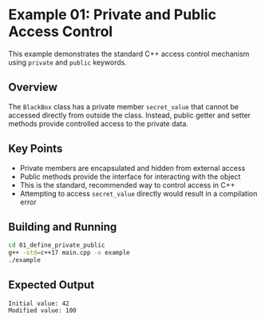 # Example 01: Private and Public Access Control

This example demonstrates the standard C++ access control mechanism using `private` and `public` keywords.

## Overview

The `BlackBox` class has a private member `secret_value` that cannot be accessed directly from outside the class. Instead, public getter and setter methods provide controlled access to the private data.

## Key Points

- Private members are encapsulated and hidden from external access
- Public methods provide the interface for interacting with the object
- This is the standard, recommended way to control access in C++
- Attempting to access `secret_value` directly would result in a compilation error

## Building and Running

```bash
cd 01_define_private_public
g++ -std=c++17 main.cpp -o example
./example
```

## Expected Output

```
Initial value: 42
Modified value: 100
```
